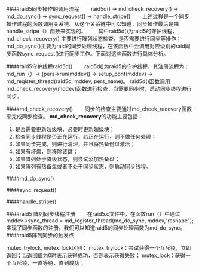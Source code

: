 ####raid5同步操作的调用流程
&emsp;&emsp;raid5d() -> md_check_recovery() -> md_do_sync() -> sync_request() -> handle_stripe()
&emsp;&emsp;上述过程是一个同步操作过程的函数调用关系链。从这个关系链中可以知道，同步操作最后是由handle_stripe（）函数来实现的。
&emsp;&emsp;其中raid5d()为raid5的守护线程，md_check_recovery() 主要进行阵列状态检查，是否需要进行同步等操作；md_do_sync()主要为raid的同步处理线程，在该函数中会调用对应级别的raid同步函数sync_request()进行同步工作。下面对这些函数进行具体分析。

####raid5守护线程raid5d()
&emsp;&emsp;raid5d()为raid5的守护线程，其注册流程为：
md_run（）-> (pers->run(mddev)) -> setup_conf(mddev) -> md_register_thread(raid5d, mddev, pers_name)。
raid5d()函数调用md_check_recovery(mddev)函数进行检查，当需要同步时，启动同步线程进行同步。

####md_check_recovery()
&emsp;&emsp;同步的检查主要通过md_check_recovery函数来完成同步检查。
**md_check_recovery**的功能主要包括：
1. 是否需要更新超级块，必要时更新超级块；
2. 检查同步线程是否正在运行，若正在运行，则不做任何处理；
3. 如果同步完成，则进行清理，并且将热备份盘激活；
4. 如果有坏盘，则移除该盘；
5. 如果阵列处于降级状态，则尝试添加热备盘；
6. 如果阵列有热备盘或者不处于同步状态，则启动同步线程。


####md_do_sync()


####sync_request()


####handle_stripe()








####raid5 阵列同步线程注册
&emsp;&emsp;在raid5.c文件中，在函数run（）中通过mddev->sync_thread = md_register_thread(md_do_sync, mddev,"reshape");实现了同步函数的注册。我们可以知道raid5的同步处理函数为md_do_sync。
####raid5阵列同步的触发点






mutex_trylock, mutex_lock区别：
mutex_trylock：尝试获得一个互斥锁，立即返回；当返回值为0时表示获得成功，否则表示获得失败；
mutex_lock：获得一个互斥锁，一直等待，直到成功；